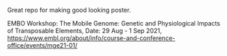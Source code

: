 Great repo for making good looking poster.

EMBO Workshop: The Mobile Genome: Genetic and Physiological Impacts of Transposable Elements, 
Date: 29 Aug - 1 Sep 2021, https://www.embl.org/about/info/course-and-conference-office/events/mge21-01/


